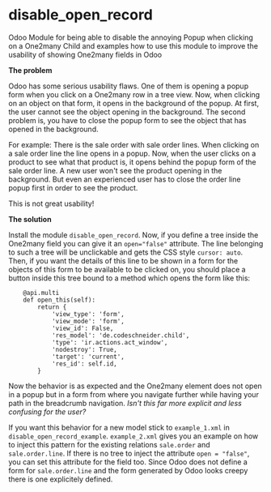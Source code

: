# disable_open_record
Odoo Module for being able to disable the annoying Popup when clicking on a One2many Child and examples how to use this module to improve the usability of showing One2many fields in Odoo

**The problem**

Odoo has some serious usability flaws. One of them is opening a popup form when you click on a One2many row in a tree view. Now, when clicking on an object on that form, it opens in the background of the popup. At first, the user cannot see the object opening in the background. The second problem is, you have to close the popup form to see the object that has opened in the background.

For example: There is the sale order with sale order lines. When clicking on a sale order line the line opens in a popup. Now, when the user clicks on a product to see what that product is, it opens behind the popup form of the sale order line. A new user won't see the product opening in the background. But even an experienced user has to close the order line popup first in order to see the product. 

This is not great usability!

**The solution**

Install the module `disable_open_record`. Now, if you define a tree inside the One2many field you can give it an `open="false"` attribute. The line belonging to such a tree will be unclickable and gets the CSS style `cursor: auto`. Then, if you want the details of this line to be shown in a form for the objects of this form to be available to be clicked on, you should place a button inside this tree bound to a method which opens the form like this:

```
    @api.multi
    def open_this(self):
        return {
            'view_type': 'form',
            'view_mode': 'form',
            'view_id': False,
            'res_model': 'de.codeschneider.child',
            'type': 'ir.actions.act_window',
            'nodestroy': True,
            'target': 'current',
            'res_id': self.id,
        }
```

Now the behavior is as expected and the One2many element does not open in a popup but in a form from where you navigate further while having your path in the breadcrumb navigation. *Isn't this far more explicit and less confusing for the user?*

If you want this behavior for a new model stick to `example_1.xml` in `disable_open_record_example`. `example_2.xml` gives you an example on how to inject this pattern for the existing relations `sale.order` and `sale.order.line`. If there is no tree to inject the attribute `open = "false"`, you can set this attribute for the field too. Since Odoo does not define a form for `sale.order.line` and the form generated by Odoo looks creepy there is one explicitely defined.
